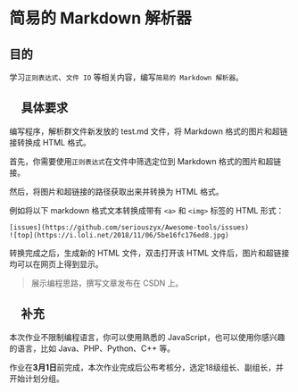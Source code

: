 #  简易的 Markdown 解析器

## 目的

学习`正则表达式`、`文件 IO` 等相关内容，编写`简易的 Markdown 解析器`。


## 　具体要求


编写程序，解析群文件新发放的 test.md 文件，将 Markdown 格式的图片和超链接转换成 HTML 格式。

首先，你需要使用`正则表达式`在文件中筛选定位到 Markdown 格式的图片和超链接。

然后，将图片和超链接的路径获取出来并转换为 HTML 格式。

例如将以下 markdown 格式文本转换成带有 `<a>` 和 `<img>` 标签的 HTML 形式：

```text
[issues](https://github.com/seriouszyx/Awesome-tools/issues)
![top](https://i.loli.net/2018/11/06/5be16fc176ed8.jpg)
```

转换完成之后，生成新的 HTML 文件，双击打开该 HTML 文件后，图片和超链接均可以在网页上得到显示。

> 展示编程思路，撰写文章发布在 CSDN 上。


## 　补充


本次作业不限制编程语言，你可以使用熟悉的 JavaScript，也可以使用你感兴趣的语言，比如 Java、PHP、Python、C++ 等。

作业在**3月1日**前完成，本次作业完成后公布考核分，选定18级组长、副组长，并开始计划分组。
